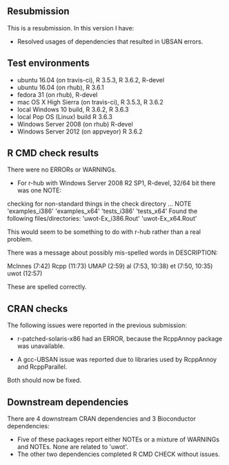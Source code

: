 ## Resubmission

This is a resubmission. In this version I have:

* Resolved usages of dependencies that resulted in UBSAN errors.

## Test environments

* ubuntu 16.04 (on travis-ci), R 3.5.3, R 3.6.2, R-devel
* ubuntu 16.04 (on rhub), R 3.6.1
* fedora 31 (on rhub), R-devel
* mac OS X High Sierra (on travis-ci), R 3.5.3, R 3.6.2
* local Windows 10 build, R 3.6.2, R 3.6.3
* local Pop OS (Linux) build R 3.6.3
* Windows Server 2008 (on rhub) R-devel
* Windows Server 2012 (on appveyor) R 3.6.2

## R CMD check results

There were no ERRORs or WARNINGs.

* For r-hub with Windows Server 2008 R2 SP1, R-devel, 32/64 bit there was one 
  NOTE:

checking for non-standard things in the check directory ... NOTE
  'examples_i386' 'examples_x64' 'tests_i386' 'tests_x64'
Found the following files/directories:
  'uwot-Ex_i386.Rout' 'uwot-Ex_x64.Rout'

This would seem to be something to do with r-hub rather than a real problem.

There was a message about possibly mis-spelled words in DESCRIPTION:
  
  McInnes (7:42)
  Rcpp (11:73)
  UMAP (2:59)
  al (7:53, 10:38)
  et (7:50, 10:35)
  uwot (12:57)
     
These are spelled correctly.

## CRAN checks

The following issues were reported in the previous submission:

* r-patched-solaris-x86 had an ERROR, because the RcppAnnoy package was 
unavailable.

* A gcc-UBSAN issue was reported due to libraries used by RcppAnnoy and 
RcppParallel.

Both should now be fixed.

## Downstream dependencies

There are 4 downstream CRAN dependencies and 3 Bioconductor dependencies:

* Five of these packages report either NOTEs or a mixture of WARNINGs and NOTEs.
None are related to 'uwot'.
* The other two dependencies completed R CMD CHECK without issues.
